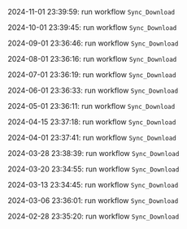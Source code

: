 2024-11-01 23:39:59: run workflow `Sync_Download` 

2024-10-01 23:39:45: run workflow `Sync_Download` 

2024-09-01 23:36:46: run workflow `Sync_Download` 

2024-08-01 23:36:16: run workflow `Sync_Download` 

2024-07-01 23:36:19: run workflow `Sync_Download` 

2024-06-01 23:36:33: run workflow `Sync_Download` 

2024-05-01 23:36:11: run workflow `Sync_Download` 

2024-04-15 23:37:18: run workflow `Sync_Download` 

2024-04-01 23:37:41: run workflow `Sync_Download` 

2024-03-28 23:38:39: run workflow `Sync_Download` 

2024-03-20 23:34:55: run workflow `Sync_Download` 

2024-03-13 23:34:45: run workflow `Sync_Download` 

2024-03-06 23:36:01: run workflow `Sync_Download` 

2024-02-28 23:35:20: run workflow `Sync_Download` 


